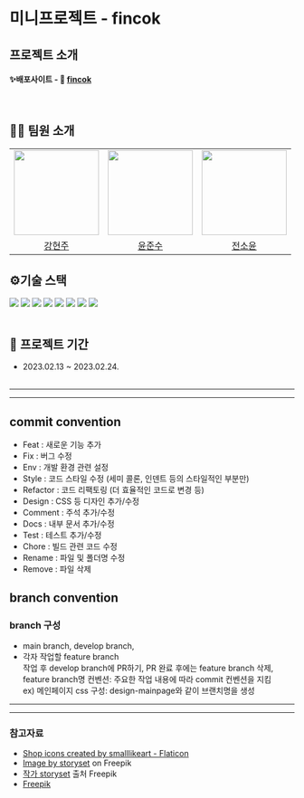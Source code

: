 # 미니프로젝트 - fincok

## 프로젝트 소개

#### ✨배포사이트 - 🔗 <a href='https://fincok.netlify.app/'>fincok</a>

<br />

## 👩‍💻 팀원 소개

<table>
  <tbody>
    <tr>
  <td align="center"><a href="https://github.com/iziz9"><img src="https://avatars.githubusercontent.com/u/106734517?v=4" width="150px;" /></a></td>
  <td align="center"><a href="https://github.com/hoheesu"><img src="https://avatars.githubusercontent.com/u/99115509?v=4" width="150px;" /></a></td>
  <td align="center"><a href="https://github.com/ddoyun"><img src="https://avatars.githubusercontent.com/u/46959186?v=4" width="150px;" /></a></td>
  </tr>
  <tr>
  <td align="center"><a href="https://github.com/iziz9">강현주</a></td>
  <td align="center"><a href="https://github.com/iziz9">윤준수</a></td>
  <td align="center"><a href="https://github.com/ddoyun">전소윤</a></td>

 </tr>
  </tbody>
</table>

## ⚙기술 스택

<div>
<img src="https://img.shields.io/badge/React-61DAFB?style=for-the-badge&logo=React&logoColor=black">
<img src="https://img.shields.io/badge/vite-646CFF?style=for-the-badge&logo=vite&logoColor=white">
<img src="https://img.shields.io/badge/Axios-5A29E4?style=for-the-badge&logo=Axios&logoColor=white">
<img src="https://img.shields.io/badge/github-181717?style=for-the-badge&logo=github&logoColor=white">
<img src="https://img.shields.io/badge/netlify-00C7B7?style=for-the-badge&logo=netlify&logoColor=white">
<img src="https://img.shields.io/badge/.env-ECD53F?style=for-the-badge&logo=dotenv&logoColor=black">
<img src="https://img.shields.io/badge/prettier-F7B93E?style=for-the-badge&logo=prettier&logoColor=black">
<img src="https://img.shields.io/badge/eslint-4B32C3?style=for-the-badge&logo=eslint&logoColor=white">
<br /><br />
</div>

## 📆 프로젝트 기간

- 2023.02.13 ~ 2023.02.24.
  <br/><br/>

---

---

## commit convention

- Feat : 새로운 기능 추가
- Fix : 버그 수정
- Env : 개발 환경 관련 설정
- Style : 코드 스타일 수정 (세미 콜론, 인덴트 등의 스타일적인 부분만)
- Refactor : 코드 리팩토링 (더 효율적인 코드로 변경 등)
- Design : CSS 등 디자인 추가/수정
- Comment : 주석 추가/수정
- Docs : 내부 문서 추가/수정
- Test : 테스트 추가/수정
- Chore : 빌드 관련 코드 수정
- Rename : 파일 및 폴더명 수정
- Remove : 파일 삭제

## branch convention

### branch 구성

- main branch, develop branch,
- 각자 작업할 feature branch </br>
  작업 후 develop branch에 PR하기, PR 완료 후에는 feature branch 삭제, feature branch명 컨벤션: 주요한 작업 내용에 따라 commit 컨벤션을 지킴</br>
  ex) 메인페이지 css 구성: design-mainpage와 같이 브랜치명을 생성

---

---

### 참고자료

- <a href="https://www.flaticon.com/free-icons/shop" title="shop icons">Shop icons created by smalllikeart - Flaticon</a>
- <a href="https://www.freepik.com/free-vector/404-error-lost-space-concept-illustration_20602744.htm#query=404&position=35&from_view=search&track=sph">Image by storyset</a> on Freepik
- <a href="https://kr.freepik.com/free-vector/bank-login-concept-illustration_20602901.htm#page=5&query=login&position=44&from_view=search&track=sph">작가 storyset</a> 출처 Freepik
- <a href="https://kr.freepik.com/free-vector/flat-design-do-not-enter-sign_22204216.htm#page=4&query=enter&position=26&from_view=search&track=sph">Freepik</a>
